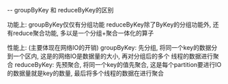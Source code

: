 -- groupByKey 和 reduceByKey的区别

功能上:
groupByKey仅仅有分组功能
reduceByKey除了ByKey的分组功能外, 还有reduce聚合功能, 多以是一个分组+聚合一体化的算子

性能上: (主要体现在网络IO的开销)
groupByKey: 
    先分组, 将同一个key的数据分到一个区内, 这是的网络IO是数据量的大小, 再对分组后的多个
    线程的数据进行聚合
reduceByKey:
    先预聚合, 将同一个key的值先聚合, 这是每个partition要进行IO的数据量就是key的数量,
    最后将多个线程的数据在进行聚合